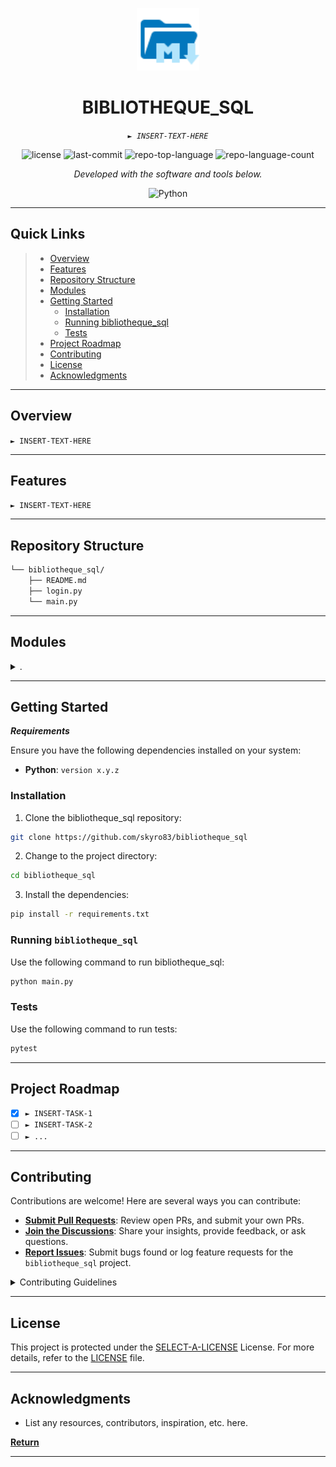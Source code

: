<p align="center">
  <img src="https://raw.githubusercontent.com/PKief/vscode-material-icon-theme/ec559a9f6bfd399b82bb44393651661b08aaf7ba/icons/folder-markdown-open.svg" width="100" />
</p>
<p align="center">
    <h1 align="center">BIBLIOTHEQUE_SQL</h1>
</p>
<p align="center">
    <em><code>► INSERT-TEXT-HERE</code></em>
</p>
<p align="center">
	<img src="https://img.shields.io/github/license/skyro83/bibliotheque_sql?style=flat&color=0080ff" alt="license">
	<img src="https://img.shields.io/github/last-commit/skyro83/bibliotheque_sql?style=flat&logo=git&logoColor=white&color=0080ff" alt="last-commit">
	<img src="https://img.shields.io/github/languages/top/skyro83/bibliotheque_sql?style=flat&color=0080ff" alt="repo-top-language">
	<img src="https://img.shields.io/github/languages/count/skyro83/bibliotheque_sql?style=flat&color=0080ff" alt="repo-language-count">
<p>
<p align="center">
		<em>Developed with the software and tools below.</em>
</p>
<p align="center">
	<img src="https://img.shields.io/badge/Python-3776AB.svg?style=flat&logo=Python&logoColor=white" alt="Python">
</p>
<hr>

##  Quick Links

> - [ Overview](#-overview)
> - [ Features](#-features)
> - [ Repository Structure](#-repository-structure)
> - [ Modules](#-modules)
> - [ Getting Started](#-getting-started)
>   - [ Installation](#-installation)
>   - [Running bibliotheque_sql](#-running-bibliotheque_sql)
>   - [ Tests](#-tests)
> - [ Project Roadmap](#-project-roadmap)
> - [ Contributing](#-contributing)
> - [ License](#-license)
> - [ Acknowledgments](#-acknowledgments)

---

##  Overview

<code>► INSERT-TEXT-HERE</code>

---

##  Features

<code>► INSERT-TEXT-HERE</code>

---

##  Repository Structure

```sh
└── bibliotheque_sql/
    ├── README.md
    ├── login.py
    └── main.py
```

---

##  Modules

<details closed><summary>.</summary>

| File                                                                         | Summary                         |
| ---                                                                          | ---                             |
| [login.py](https://github.com/skyro83/bibliotheque_sql/blob/master/login.py) | <code>► INSERT-TEXT-HERE</code> |
| [main.py](https://github.com/skyro83/bibliotheque_sql/blob/master/main.py)   | <code>► INSERT-TEXT-HERE</code> |

</details>

---

##  Getting Started

***Requirements***

Ensure you have the following dependencies installed on your system:

* **Python**: `version x.y.z`

###  Installation

1. Clone the bibliotheque_sql repository:

```sh
git clone https://github.com/skyro83/bibliotheque_sql
```

2. Change to the project directory:

```sh
cd bibliotheque_sql
```

3. Install the dependencies:

```sh
pip install -r requirements.txt
```

###  Running `bibliotheque_sql`

Use the following command to run bibliotheque_sql:

```sh
python main.py
```

###  Tests

Use the following command to run tests:

```sh
pytest
```

---

##  Project Roadmap

- [X] `► INSERT-TASK-1`
- [ ] `► INSERT-TASK-2`
- [ ] `► ...`

---

##  Contributing

Contributions are welcome! Here are several ways you can contribute:

- **[Submit Pull Requests](https://github.com/skyro83/bibliotheque_sql/blob/main/CONTRIBUTING.md)**: Review open PRs, and submit your own PRs.
- **[Join the Discussions](https://github.com/skyro83/bibliotheque_sql/discussions)**: Share your insights, provide feedback, or ask questions.
- **[Report Issues](https://github.com/skyro83/bibliotheque_sql/issues)**: Submit bugs found or log feature requests for the `bibliotheque_sql` project.

<details closed>
    <summary>Contributing Guidelines</summary>

1. **Fork the Repository**: Start by forking the project repository to your github account.
2. **Clone Locally**: Clone the forked repository to your local machine using a git client.
   ```sh
   git clone https://github.com/skyro83/bibliotheque_sql
   ```
3. **Create a New Branch**: Always work on a new branch, giving it a descriptive name.
   ```sh
   git checkout -b new-feature-x
   ```
4. **Make Your Changes**: Develop and test your changes locally.
5. **Commit Your Changes**: Commit with a clear message describing your updates.
   ```sh
   git commit -m 'Implemented new feature x.'
   ```
6. **Push to GitHub**: Push the changes to your forked repository.
   ```sh
   git push origin new-feature-x
   ```
7. **Submit a Pull Request**: Create a PR against the original project repository. Clearly describe the changes and their motivations.

Once your PR is reviewed and approved, it will be merged into the main branch.

</details>

---

##  License

This project is protected under the [SELECT-A-LICENSE](https://choosealicense.com/licenses) License. For more details, refer to the [LICENSE](https://choosealicense.com/licenses/) file.

---

##  Acknowledgments

- List any resources, contributors, inspiration, etc. here.

[**Return**](#-quick-links)

---
